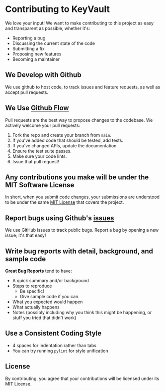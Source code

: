# Contributing to KeyVault

   We love your input! We want to make contributing to this project as easy and transparent as possible, whether it's:

   - Reporting a bug
   - Discussing the current state of the code
   - Submitting a fix
   - Proposing new features
   - Becoming a maintainer

   ## We Develop with Github

   We use github to host code, to track issues and feature requests, as well as accept pull requests.

   ## We Use [Github Flow](https://guides.github.com/introduction/flow/index.html)

   Pull requests are the best way to propose changes to the codebase. We actively welcome your pull requests:

   1. Fork the repo and create your branch from `main`.
   2. If you've added code that should be tested, add tests.
   3. If you've changed APIs, update the documentation.
   4. Ensure the test suite passes.
   5. Make sure your code lints.
   6. Issue that pull request!

   ## Any contributions you make will be under the MIT Software License

   In short, when you submit code changes, your submissions are understood to be under the same [MIT License](http://choosealicense.com/licenses/mit/) that covers the project.

   ## Report bugs using Github's [issues](https://github.com/ltoscano/keyvault/issues)

   We use GitHub issues to track public bugs. Report a bug by opening a new issue; it's that easy!

   ## Write bug reports with detail, background, and sample code

   **Great Bug Reports** tend to have:

   - A quick summary and/or background
   - Steps to reproduce
     - Be specific!
     - Give sample code if you can.
   - What you expected would happen
   - What actually happens
   - Notes (possibly including why you think this might be happening, or stuff you tried that didn't work)

   ## Use a Consistent Coding Style

   * 4 spaces for indentation rather than tabs
   * You can try running `pylint` for style unification

   ## License

   By contributing, you agree that your contributions will be licensed under its MIT License.